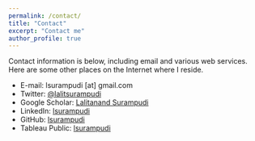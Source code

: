 ```yaml
---
permalink: /contact/
title: "Contact"
excerpt: "Contact me"
author_profile: true
---
```

Contact information is below, including email and various web services. Here are some other places on the Internet where I reside.

* E-mail: lsurampudi [at] gmail.com
* Twitter: [@lalitsurampudi](http://twitter.com/lalitsurampudi)
* Google Scholar: [Lalitanand Surampudi](https://scholar.google.com/citations?user=nLvpQ78AAAAJ&hl=en)
* LinkedIn: [lsurampudi](http://www.linkedin.com/in/rstuartgeiger)
* GitHub: [lsurampudi](https://github.com/lalitsurampudi)
* Tableau Public: [lsurampudi](https://public.tableau.com/profile/lalitsurampudi#!/)